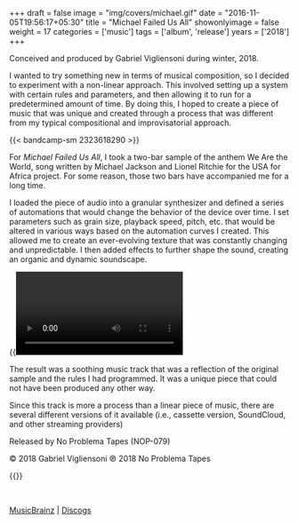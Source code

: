 +++
draft = false
image = "img/covers/michael.gif"
date = "2016-11-05T19:56:17+05:30"
title = "Michael Failed Us All"
showonlyimage = false
weight = 17
categories = ['music']
tags = ['album', 'release']
years = ['2018']
+++


<!--more-->

Conceived and produced by Gabriel Vigliensoni during winter, 2018.

I wanted to try something new in terms of musical composition, so I decided to experiment with a non-linear approach. This involved setting up a system with certain rules and parameters, and then allowing it to run for a predetermined amount of time. By doing this, I hoped to create a piece of music that was unique and created through a process that was different from my typical compositional and improvisatorial approach.

{{< bandcamp-sm 2323618290 >}}

For *Michael Failed Us All*, I took a two-bar sample of the anthem We Are the World, song written by Michael Jackson and Lionel Ritchie for the USA for Africa project. For some reason, those two bars have accompanied me for a long time.

I loaded the piece of audio into a granular synthesizer and defined a series of automations that would change the behavior of the device over time. I set parameters such as grain size, playback speed, pitch, etc. that would be altered in various ways based on the automation curves I created. This allowed me to create an ever-evolving texture that was constantly changing and unpredictable. I then added effects to further shape the sound, creating an organic and dynamic soundscape.

{{<video src="/img/covers/mfua-granulator.mp4" autoplay="true" loop="true" controls="false">}}

The result was a soothing music track that was a reflection of the original sample and the rules I had programmed. It was a unique piece that could not have been produced any other way.

Since this track is more a process than a linear piece of music, there are several different versions of it available (i.e., cassette version, SoundCloud, and other streaming providers) 




Released by No Problema Tapes (NOP-079)

© 2018 Gabriel Vigliensoni ℗ 2018 No Problema Tapes

 


{{<youtube-custom id="spwIaVc7zis" yt_start="0" autoplay="false" width="200px" height="200px" color="white" modestbranding="1" class="vertical-video">}}


 
<br>

[MusicBrainz](https://musicbrainz.org/release-group/f5466b96-f5c9-4455-845a-56bd10cc2b32) | [Discogs](https://www.discogs.com/vigliensoni-Michael-Saved-Us-All/master/1415423)

